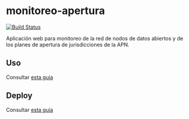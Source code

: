# monitoreo-apertura

[![Build Status](https://travis-ci.org/datosgobar/monitoreo-apertura.svg?branch=master)](https://travis-ci.org/datosgobar/monitoreo-apertura)

Aplicación web para monitoreo de la red de nodos de datos abiertos y de los planes de apertura de jurisdicciones de la APN.

## Uso

Consultar [esta guía](docs/usage.md)

## Deploy
Consultar [esta guía](deploy/README.md)
